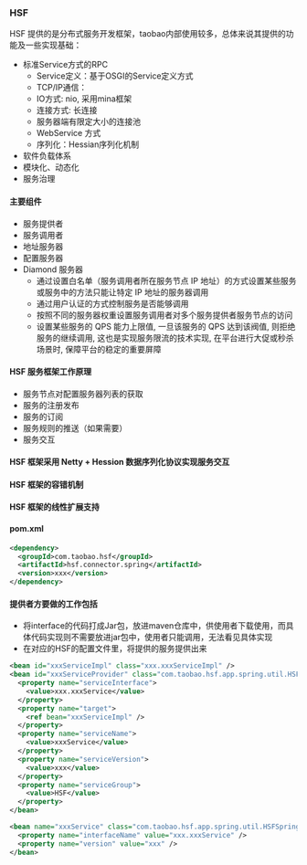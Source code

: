### HSF
HSF 提供的是分布式服务开发框架，taobao内部使用较多，总体来说其提供的功能及一些实现基础：
- 标准Service方式的RPC
  - Service定义：基于OSGI的Service定义方式
  - TCP/IP通信：
   - IO方式: nio, 采用mina框架
   - 连接方式: 长连接
   - 服务器端有限定大小的连接池
   - WebService 方式
  - 序列化：Hessian序列化机制
- 软件负载体系
- 模块化、动态化
- 服务治理

#### 主要组件
- 服务提供者
- 服务调用者
- 地址服务器
- 配置服务器
- Diamond 服务器
  - 通过设置白名单（服务调用者所在服务节点 IP 地址）的方式设置某些服务或服务中的方法只能让特定 IP 地址的服务器调用
  - 通过用户认证的方式控制服务是否能够调用
  - 按照不同的服务器权重设置服务调用者对多个服务提供者服务节点的访问
  - 设置某些服务的 QPS 能力上限值, 一旦该服务的 QPS 达到该阀值, 则拒绝服务的继续调用, 这也是实现服务限流的技术实现, 在平台进行大促或秒杀场景时, 保障平台的稳定的重要屏障

#### HSF 服务框架工作原理
- 服务节点对配置服务器列表的获取
- 服务的注册发布
- 服务的订阅
- 服务规则的推送（如果需要）
- 服务交互

#### HSF 框架采用 Netty + Hession 数据序列化协议实现服务交互
#### HSF 框架的容错机制
#### HSF 框架的线性扩展支持

#### pom.xml
```xml
<dependency>  
  <groupId>com.taobao.hsf</groupId>
  <artifactId>hsf.connector.spring</artifactId>
  <version>xxx</version>
</dependency>  
```

#### 提供者方要做的工作包括
- 将interface的代码打成Jar包，放进maven仓库中，供使用者下载使用，而具体代码实现则不需要放进jar包中，使用者只能调用，无法看见具体实现
- 在对应的HSF的配置文件里，将提供的服务提供出来
```xml
<bean id="xxxServiceImpl" class="xxx.xxxServiceImpl" />  
<bean id="xxxServiceProvider" class="com.taobao.hsf.app.spring.util.HSFSpringProviderBean" init-method="init">  
  <property name="serviceInterface">
    <value>xxx.xxxService</value>
  </property>
  <property name="target">
    <ref bean="xxxServiceImpl" />
  </property>
  <property name="serviceName">
    <value>xxxService</value>
  </property>
  <property name="serviceVersion">
    <value>xxx</value>
  </property>
  <property name="serviceGroup">
    <value>HSF</value>
  </property>
</bean>
```

```xml
<bean name="xxxService" class="com.taobao.hsf.app.spring.util.HSFSpringConsumerBean" init-method="init">
  <property name="interfaceName" value="xxx.xxxService" />
  <property name="version" value="xxx" />
</bean>
```
